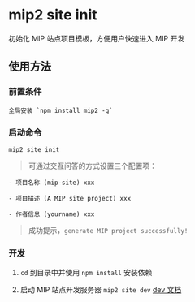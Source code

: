 # mip2 site init

初始化 MIP 站点项目模板，方便用户快速进入 MIP 开发

## 使用方法

### 前置条件

	全局安装 `npm install mip2 -g`

### 启动命令

`mip2 site init`

> 可通过交互问答的方式设置三个配置项：

	- 项目名称 (mip-site) xxx

	- 项目描述 (A MIP site project) xxx

	- 作者信息 (yourname) xxx


> 成功提示，`generate MIP project successfully!`

### 开发

1. `cd` 到目录中并使用 `npm install` 安装依赖

2. 启动 MIP 站点开发服务器 `mip2 site dev` [dev 文档](https://github.com/mipengine/mip-cli-plugin-site/blob/master/doc/dev.md)


